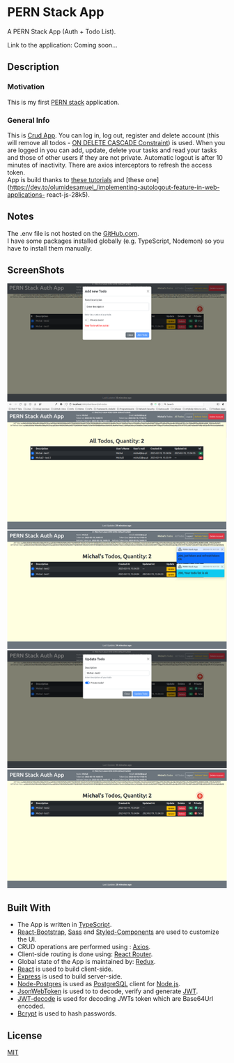 # PERN Stack App

A PERN Stack App (Auth + Todo List).

Link to the application: Coming soon...

## Description

### Motivation

This is my first [PERN stack](https://www.geeksforgeeks.org/what-is-pern-stack) application.

### General Info

This is [Crud App](https://en.wikipedia.org/wiki/Create,_read,_update_and_delete). You can log in, log out, register and
delete account (this will remove all todos -
[ON DELETE CASCADE Constraint](https://www.geeksforgeeks.org/mysql-on-delete-cascade-constraint/)) is used. When you are
logged in you can add, update, delete your tasks and read your tasks and those of other users if they are not private.
Automatic logout is after 10 minutes of inactivity. There are axios interceptors to refresh the access token.\
App is build thanks to [these tutorials](https://www.youtube.com/@TheStoicProgrammers/videos) and [these one](https://dev.to/olumidesamuel_/implementing-autologout-feature-in-web-applications-
react-js-28k5).

## Notes

The .env file is not hosted on the [GitHub.com](https://github.com).\
I have some packages installed globally (e.g. TypeScript, Nodemon) so you have to install them manually.

## ScreenShots

<img alt="Add_Todo" src="./screenshots/Add_Todo.png">
<img alt="All_Todos" src="./screenshots/All_Todos.png">
<img alt="Toast" src="./screenshots/Toasts.png">
<img alt="Update_Todo" src="./screenshots/Update_Todo.png">
<img alt="User_dashboard" src="./screenshots/User_dashboard.png">

## Built With

- The App is written in [TypeScript](https://www.typescriptlang.org).
- [React-Bootstrap](https://react-bootstrap.github.io), [Sass](https://sass-lang.com) and
  [Styled-Components](https://styled-components.com) are used to customize the UI.
- CRUD operations are performed using : [Axios](https://axios-http.com).
- Client-side routing is done using: [React Router](https://reactrouter.com/en/main).
- Global state of the App is maintained by: [Redux](https://redux.js.org).
- [React](https://reactjs.org) is used to build client-side.
- [Express](https://expressjs.com) is used to build server-side.
- [Node-Postgres](https://www.npmjs.com/package/pg) is used as [PostgreSQL](https://www.postgresql.org/) client for
  [Node.js](https://nodejs.org/en/).
- [JsonWebToken](https://www.npmjs.com/package/jsonwebtoken) is used to to decode, verify and generate
  [JWT](https://en.wikipedia.org/wiki/JSON_Web_Token).
- [JWT-decode](https://www.npmjs.com/package/jwt-decode) is used for decoding JWTs token which are Base64Url encoded.
- [Bcrypt](https://www.npmjs.com/package/bcrypt) is used to hash passwords.

## License

[MIT](https://choosealicense.com/licenses/mit)
